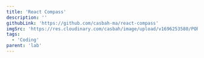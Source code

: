 ```yaml
---
title: 'React Compass'
description: ''
githubLink: 'https://github.com/casbah-ma/react-compass'
imgSrc: 'https://res.cloudinary.com/casbah/image/upload/v1696253580/PORTFOLIO/pexels-joshua-woroniecki-3832684_kyonsx.jpg'
tags:
  - 'Coding'
parent: 'lab'
---
```

